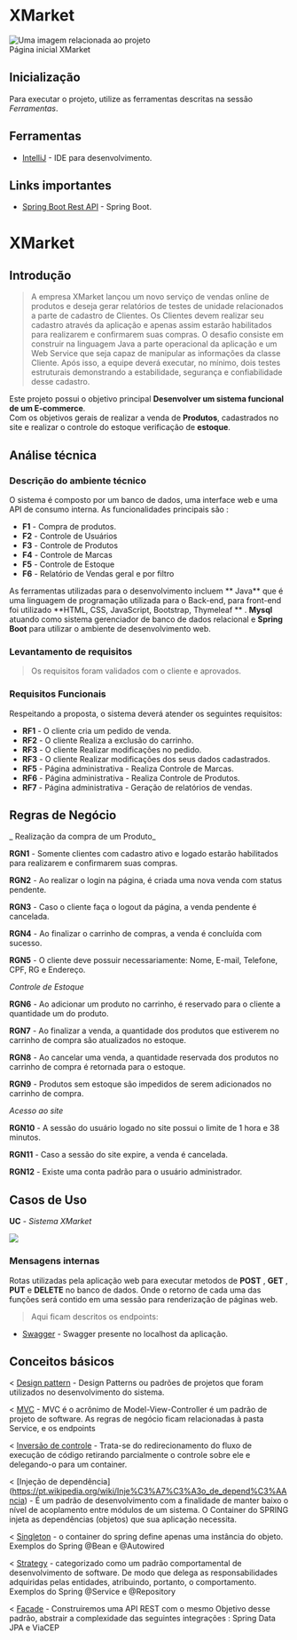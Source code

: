 #  XMarket 
<fig>
<img src="https://rockcontent.com/br/wp-content/uploads/sites/2/elementor/thumbs/modelo-de-projeto-p2he6clp7uhmwqd16ikv9jgz30a5liixoon908hej0.png" alt="Uma imagem relacionada ao projeto">
<figcaption>Página inicial XMarket</figcaption>
</fig>

## Inicialização
Para executar o projeto, utilize as ferramentas descritas na sessão *Ferramentas*.

## Ferramentas
* [IntelliJ](https://www.jetbrains.com/idea/) - IDE para desenvolvimento.

## Links importantes
* [Spring Boot Rest API](https://spring.io/projects/spring-boot) -  Spring Boot.

#  XMarket 

## Introdução

> A empresa XMarket lançou um novo serviço de vendas online de produtos e deseja gerar relatórios de testes de unidade relacionados a parte de cadastro de Clientes. Os Clientes devem realizar seu cadastro através da aplicação e apenas assim estarão habilitados para realizarem e confirmarem suas compras. O desafio consiste em construir na linguagem Java a parte operacional da aplicação e um Web Service que seja capaz de manipular as informações da classe Cliente. Após isso, a equipe deverá executar, no mínimo, dois testes estruturais demonstrando a estabilidade, segurança e confiabilidade desse cadastro.

Este projeto possui o objetivo principal **Desenvolver um sistema funcional de um E-commerce**.  
Com os objetivos gerais de realizar a venda de **Produtos**, cadastrados no site  e realizar o controle do estoque verificação de **estoque**. 

## Análise técnica

### Descrição do ambiente técnico

O sistema é composto por um banco de dados, uma interface web e uma API de consumo interna. As funcionalidades principais são :

* **F1** - Compra de produtos.
* **F2** - Controle de Usuários
* **F3** - Controle de Produtos
* **F4** - Controle de Marcas
* **F5** - Controle de Estoque
* **F6** - Relatório de Vendas geral e por filtro





As ferramentas utilizadas para o desenvolvimento incluem ** Java** que é uma linguagem de programação utilizada para o Back-end, para front-end foi utilizado **HTML, CSS, JavaScript, Bootstrap, Thymeleaf ** . **Mysql** atuando como sistema gerenciador de banco de dados relacional e **Spring Boot** para utilizar o ambiente de desenvolvimento web.

### Levantamento de requisitos  
> Os requisitos foram  validados com o cliente e aprovados.

### Requisitos Funcionais
Respeitando a proposta, o sistema deverá atender os seguintes requisitos:

* **RF1** - O cliente cria um pedido de venda.
* **RF2** - O cliente Realiza a exclusão do carrinho.
* **RF3** - O cliente Realizar modificações no pedido.
* **RF3** - O cliente Realizar modificações dos seus dados cadastrados.
* **RF5** - Página administrativa - Realiza Controle de Marcas.
* **RF6** - Página administrativa - Realiza Controle de Produtos.
* **RF7** - Página administrativa - Geração de  relatórios de vendas.


## Regras de Negócio



_ Realização da compra de um Produto_  

**RGN1** -  Somente clientes com cadastro ativo e logado estarão habilitados para realizarem e confirmarem suas compras.

**RGN2** -  Ao realizar o login na página, é criada uma nova venda com status pendente. 

**RGN3** -  Caso o cliente faça o logout da página, a venda  pendente é cancelada. 

**RGN4** -  Ao finalizar o carrinho de compras, a venda é concluída com sucesso. 

**RGN5** -  O cliente deve possuir necessariamente: Nome, E-mail, Telefone, CPF, RG e Endereço.



_Controle de Estoque_  

**RGN6** - Ao adicionar um produto no carrinho, é reservado para o cliente a quantidade um do produto.

**RGN7** - Ao finalizar a venda, a quantidade dos produtos que estiverem no carrinho de compra são atualizados no estoque.

**RGN8** - Ao cancelar uma venda, a quantidade reservada dos produtos no carrinho de compra é retornada para o estoque.

**RGN9** - Produtos sem estoque são impedidos de serem adicionados no carrinho de compra. 



_Acesso ao site_  

**RGN10** - A sessão do usuário logado no site possui o limite de  1 hora e 38 minutos.

**RGN11** - Caso a sessão do site expire, a venda é cancelada. 

**RGN12** - Existe uma conta padrão para o usuário administrador. 


## Casos de Uso

**UC** - *Sistema XMarket*

<img src="https://d2slcw3kip6qmk.cloudfront.net/marketing/pages/chart/examples/flowchart-templates/system-flowchart.svg">


### Mensagens internas

Rotas utilizadas pela aplicação web para executar metodos de **POST** , **GET** , **PUT** e **DELETE** no banco de dados. Onde o retorno de cada uma das funções será contido em uma sessão para renderização de páginas web.

> Aqui ficam descritos os endpoints: 

* [Swagger]( http://localhost:8080/swagger-ui.html) -  Swagger presente no localhost da aplicação. 





## Conceitos básicos
< [Design pattern](https://en.wikipedia.org/wiki/Software_design_pattern) - Design Patterns ou padrões de projetos que foram utilizados no desenvolvimento do sistema.

< [MVC](https://pt.wikipedia.org/wiki/MVC) - MVC é o acrônimo de Model-View-Controller é um padrão de projeto de software.  As regras de negócio ficam relacionadas à pasta Service, e os endpoints 

< [Inversão de controle](https://pt.wikipedia.org/wiki/Invers%C3%A3o_de_controle) - Trata-se do redirecionamento do fluxo de execução de código retirando parcialmente o controle sobre ele e delegando-o para um container. 

< [Injeção de dependência] (https://pt.wikipedia.org/wiki/Inje%C3%A7%C3%A3o_de_depend%C3%AAncia) - É um padrão de desenvolvimento com a finalidade de manter baixo o nível de acoplamento entre módulos de um sistema. O Container do SPRING injeta as dependências  (objetos) que sua aplicação necessita.

< [Singleton](https://pt.wikipedia.org/wiki/Singleton) - o container do spring define apenas uma instância do objeto. Exemplos do Spring  @Bean  e @Autowired 


< [Strategy]() - categorizado como um padrão comportamental de desenvolvimento de software.  De modo que delega as responsabilidades adquiridas pelas entidades, atribuindo, portanto, o comportamento. Exemplos do Spring  @Service e @Repository 

< [Facade]() -  Construiremos uma API REST com o mesmo Objetivo desse padrão, abstrair a complexidade das seguintes integrações : Spring Data JPA e ViaCEP


